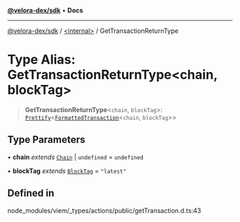 [**@velora-dex/sdk**](../../README.md) • **Docs**

***

[@velora-dex/sdk](../../globals.md) / [\<internal\>](../README.md) / GetTransactionReturnType

# Type Alias: GetTransactionReturnType\<chain, blockTag\>

> **GetTransactionReturnType**\<`chain`, `blockTag`\>: [`Prettify`](Prettify.md)\<[`FormattedTransaction`](FormattedTransaction.md)\<`chain`, `blockTag`\>\>

## Type Parameters

• **chain** *extends* [`Chain`](Chain.md) \| `undefined` = `undefined`

• **blockTag** *extends* [`BlockTag`](BlockTag.md) = `"latest"`

## Defined in

node\_modules/viem/\_types/actions/public/getTransaction.d.ts:43
